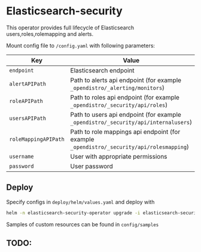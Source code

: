 # Elasticsearch-security

This operator provides full lifecycle of Elasticsearch users,roles,rolemapping and alerts.

Mount config file to `/config.yaml` with following parameters:

| Key                  | Value                                                                              |
| -------------------- | ---------------------------------------------------------------------------------- |
| `endpoint`           | Elasticsearch endpoint                                                             |
| `alertAPIPath`       | Path to alerts api endpoint (for example `_opendistro/_alerting/monitors`)         |
| `roleAPIPath`        | Path to roles api endpoint (for example `_opendistro/_security/api/roles`)         |
| `usersAPIPath`       | Path to users api endpoint (for example `_opendistro/_security/api/internalusers`)         |
| `roleMappingAPIPath` | Path to role mappings api endpoint (for example `_opendistro/_security/api/rolesmapping`) |
| `username`           | User with appropriate permissions                                                  |
| `password`           | User password                                                                      |

## Deploy

Specify configs in `deploy/helm/values.yaml` and deploy with
```bash
helm -n elasticsearch-security-operator upgrade -i elasticsearch-security-operator ./deploy/helm
```
Samples of custom resources can be found in `config/samples`

## TODO:
